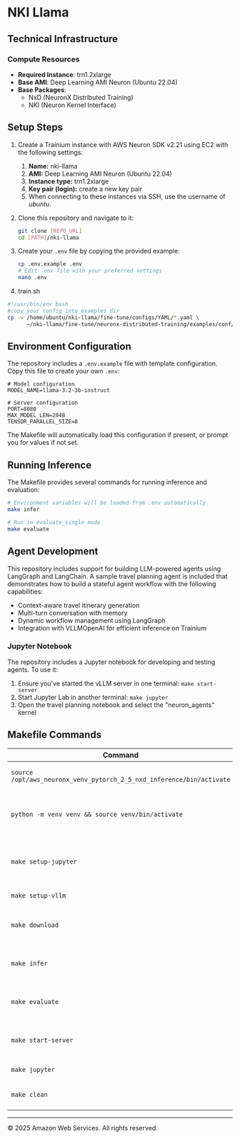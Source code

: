 # NKI Llama

## Technical Infrastructure

### Compute Resources
- **Required Instance**: trn1.2xlarge
- **Base AMI**: Deep Learning AMI Neuron (Ubuntu 22.04)
- **Base Packages**:
  - NxD (NeuronX Distributed Training)
  - NKI (Neuron Kernel Interface)

## Setup Steps

1. Create a Trainium instance with AWS Neuron SDK v2.21 using EC2 with the following settings:
    1. **Name:** nki-llama
    2. **AMI:** Deep Learning AMI Neuron (Ubuntu 22.04)
    3. **Instance type:** trn1.2xlarge
    4. **Key pair (login):** create a new key pair
    5. When connecting to these instances via SSH, use the username of *ubuntu*.

2. Clone this repository and navigate to it:
   ```bash
   git clone [REPO_URL]
   cd [PATH]/nki-llama
   ```

3. Create your `.env` file by copying the provided example:
   ```bash
   cp .env.example .env
   # Edit .env file with your preferred settings
   nano .env
   ```
4. train.sh

```bash
#!/usr/bin/env bash
#copy your config into examples dir
cp -v /home/ubuntu/nki-llama/fine-tune/configs/YAML/*.yaml \
      ~/nki-llama/fine-tune/neuronx-distributed-training/examples/conf/

```
## Environment Configuration

The repository includes a `.env.example` file with template configuration. Copy this file to create your own `.env`:

```
# Model configuration
MODEL_NAME=llama-3.2-3b-instruct

# Server configuration
PORT=8080
MAX_MODEL_LEN=2048
TENSOR_PARALLEL_SIZE=8
```

The Makefile will automatically load this configuration if present, or prompt you for values if not set.

## Running Inference

The Makefile provides several commands for running inference and evaluation:

```bash
# Environment variables will be loaded from .env automatically
make infer

# Run in evaluate_single mode
make evaluate
```

## Agent Development

This repository includes support for building LLM-powered agents using LangGraph and LangChain. A sample travel planning agent is included that demonstrates how to build a stateful agent workflow with the following capabilities:

- Context-aware travel itinerary generation
- Multi-turn conversation with memory
- Dynamic workflow management using LangGraph
- Integration with VLLMOpenAI for efficient inference on Trainium

### Jupyter Notebook

The repository includes a Jupyter notebook for developing and testing agents. To use it:

1. Ensure you've started the vLLM server in one terminal: `make start-server`
2. Start Jupyter Lab in another terminal: `make jupyter`
3. Open the travel planning notebook and select the "neuron_agents" kernel

## Makefile Commands

| Command | Description |
|---------|-------------|
| `source /opt/aws_neuronx_venv_pytorch_2_5_nxd_inference/bin/activate` | Activate AWS Neuron environment |
| `python -m venv venv && source venv/bin/activate` | Create and activate local Python virtual environment |
| `make setup-jupyter` | Install requirements and setup Jupyter kernel |
| `make setup-vllm` | Setup vLLM for Neuron |
| `make download` | Download model from Hugging Face |
| `make infer` | Run inference in generate mode |
| `make evaluate` | Run inference in evaluate_all mode |
| `make start-server` | Start vLLM OpenAI-compatible API server |
| `make jupyter` | Run Jupyter Lab server |
| `make clean` | Remove generated files |


---

© 2025 Amazon Web Services. All rights reserved.